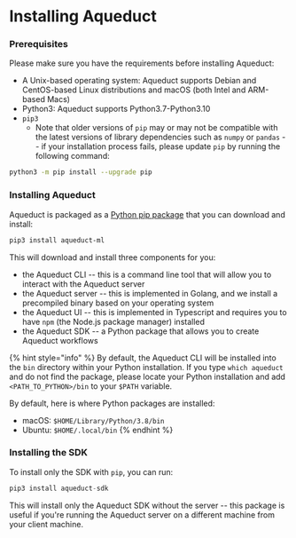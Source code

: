# Installing Aqueduct

### Prerequisites

Please make sure you have the requirements before installing Aqueduct:

* A Unix-based operating system: Aqueduct supports Debian and CentOS-based Linux distributions and macOS (both Intel and ARM-based Macs)
* Python3: Aqueduct supports Python3.7-Python3.10
* `pip3`
  * Note that older versions of `pip` may or may not be compatible with the latest versions of library dependencies such as `numpy` or `pandas` -- if your installation process fails, please update `pip` by running the following command:

```bash
python3 -m pip install --upgrade pip
```

### Installing Aqueduct

Aqueduct is packaged as a [Python pip package](https://pypi.org/project/aqueduct-ml/) that you can download and install:

```bash
pip3 install aqueduct-ml
```

This will download and install three components for you:

* the Aqueduct CLI -- this is a command line tool that will allow you to interact with the Aqueduct server
* the Aqueduct server -- this is implemented in Golang, and we install a precompiled binary based on your operating system
* the Aqueduct UI -- this is implemented in Typescript and requires you to have `npm` (the Node.js package manager) installed
* the Aqueduct SDK -- a Python package that allows you to create Aqueduct workflows

{% hint style="info" %}
By default, the Aqueduct CLI will be installed into the `bin` directory within your Python installation. If you type `which aqueduct` and do not find the package, please locate your Python installation and add `<PATH_TO_PYTHON>/bin` to your `$PATH` variable.

By default, here is where Python packages are installed:

* macOS: `$HOME/Library/Python/3.8/bin`
* Ubuntu: `$HOME/.local/bin`
{% endhint %}

### Installing the SDK

To install only the SDK with `pip`, you can run:

```python
pip3 install aqueduct-sdk
```

This will install only the Aqueduct SDK without the server -- this package is useful if you're running the Aqueduct server on a different machine from your client machine.
